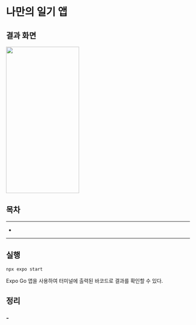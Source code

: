# 나만의 일기 앱

## 결과 화면

<img src="" width="200" height="400">

## 목차

---

- [](#)

---

## 실행

```
npx expo start
```

Expo Go 앱을 사용하여 터미널에 출력된 바코드로 결과를 확인할 수 있다.

## 정리

### -
